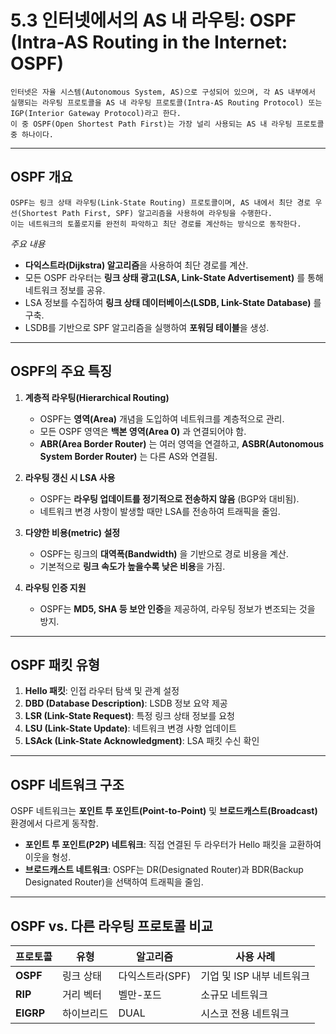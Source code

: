 # 5.3 인터넷에서의 AS 내 라우팅: OSPF (Intra-AS Routing in the Internet: OSPF)

```
인터넷은 자율 시스템(Autonomous System, AS)으로 구성되어 있으며, 각 AS 내부에서 실행되는 라우팅 프로토콜을 AS 내 라우팅 프로토콜(Intra-AS Routing Protocol) 또는 IGP(Interior Gateway Protocol)라고 한다. 
이 중 OSPF(Open Shortest Path First)는 가장 널리 사용되는 AS 내 라우팅 프로토콜 중 하나이다.
```

---

## OSPF 개요

```
OSPF는 링크 상태 라우팅(Link-State Routing) 프로토콜이며, AS 내에서 최단 경로 우선(Shortest Path First, SPF) 알고리즘을 사용하여 라우팅을 수행한다.
이는 네트워크의 토폴로지를 완전히 파악하고 최단 경로를 계산하는 방식으로 동작한다.
```

*주요 내용*
- **다익스트라(Dijkstra) 알고리즘**을 사용하여 최단 경로를 계산.
- 모든 OSPF 라우터는 **링크 상태 광고(LSA, Link-State Advertisement)** 를 통해 네트워크 정보를 공유.
- LSA 정보를 수집하여 **링크 상태 데이터베이스(LSDB, Link-State Database)** 를 구축.
- LSDB를 기반으로 SPF 알고리즘을 실행하여 **포워딩 테이블**을 생성.

---

## OSPF의 주요 특징

1. **계층적 라우팅(Hierarchical Routing)**
   - OSPF는 **영역(Area)** 개념을 도입하여 네트워크를 계층적으로 관리.
   - 모든 OSPF 영역은 **백본 영역(Area 0)** 과 연결되어야 함.
   - **ABR(Area Border Router)** 는 여러 영역을 연결하고, **ASBR(Autonomous System Border Router)** 는 다른 AS와 연결됨.

2. **라우팅 갱신 시 LSA 사용**
   - OSPF는 **라우팅 업데이트를 정기적으로 전송하지 않음** (BGP와 대비됨).
   - 네트워크 변경 사항이 발생할 때만 LSA를 전송하여 트래픽을 줄임.

3. **다양한 비용(metric) 설정**
   - OSPF는 링크의 **대역폭(Bandwidth)** 을 기반으로 경로 비용을 계산.
   - 기본적으로 **링크 속도가 높을수록 낮은 비용**을 가짐.

4. **라우팅 인증 지원**
   - OSPF는 **MD5, SHA 등 보안 인증**을 제공하여, 라우팅 정보가 변조되는 것을 방지.

---

## OSPF 패킷 유형

1. **Hello 패킷**: 인접 라우터 탐색 및 관계 설정
2. **DBD (Database Description)**: LSDB 정보 요약 제공
3. **LSR (Link-State Request)**: 특정 링크 상태 정보를 요청
4. **LSU (Link-State Update)**: 네트워크 변경 사항 업데이트
5. **LSAck (Link-State Acknowledgment)**: LSA 패킷 수신 확인

---

## OSPF 네트워크 구조

OSPF 네트워크는 **포인트 투 포인트(Point-to-Point)** 및 **브로드캐스트(Broadcast)** 환경에서 다르게 동작함.

- **포인트 투 포인트(P2P) 네트워크**: 직접 연결된 두 라우터가 Hello 패킷을 교환하여 이웃을 형성.
- **브로드캐스트 네트워크**: OSPF는 DR(Designated Router)과 BDR(Backup Designated Router)을 선택하여 트래픽을 줄임.

---

## OSPF vs. 다른 라우팅 프로토콜 비교

| 프로토콜 | 유형 | 알고리즘 | 사용 사례 |
|---------|---------|----------|----------|
| **OSPF** | 링크 상태 | 다익스트라(SPF) | 기업 및 ISP 내부 네트워크 |
| **RIP** | 거리 벡터 | 벨만-포드 | 소규모 네트워크 |
| **EIGRP** | 하이브리드 | DUAL | 시스코 전용 네트워크 |

